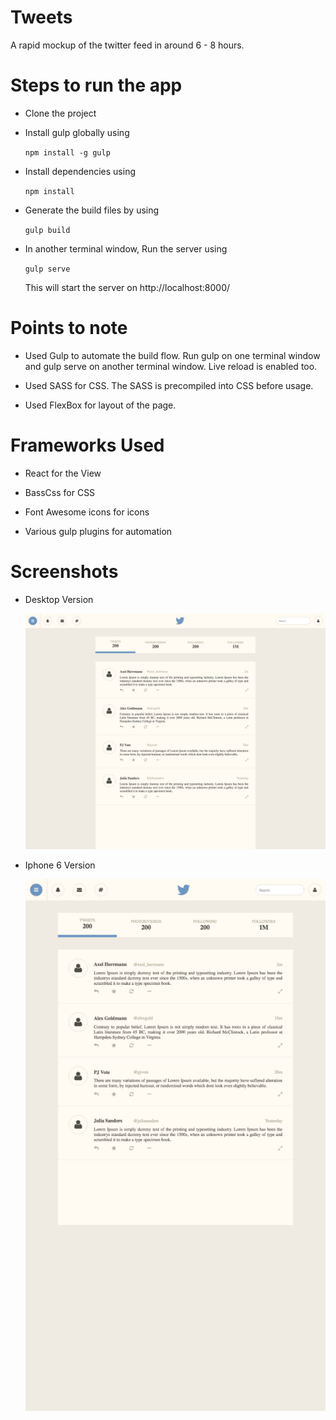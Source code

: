 # Tweets

A rapid mockup of the twitter feed in around 6 - 8 hours.

# Steps to run the app

- Clone the project

- Install gulp globally using

    `npm install -g gulp`

- Install dependencies using

    `npm install`

- Generate the build files by using

    `gulp build`

- In another terminal window, Run the server using

    `gulp serve`

   This will start the server on http://localhost:8000/


# Points to note

- Used Gulp to automate the build flow. Run gulp on one terminal window and gulp serve on another terminal window. Live reload is enabled too.

- Used SASS for CSS. The SASS is precompiled into CSS before usage.

- Used FlexBox for layout of the page.


# Frameworks Used

- React for the View

- BassCss for CSS

- Font Awesome icons for icons

- Various gulp plugins for automation

# Screenshots

- Desktop Version

    ![alt tag](https://raw.githubusercontent.com/lalith26/tweets/master/screenshots/desktop.png)

- Iphone 6 Version

    ![alt tag](https://raw.githubusercontent.com/lalith26/tweets/master/screenshots/iphone6.png)
